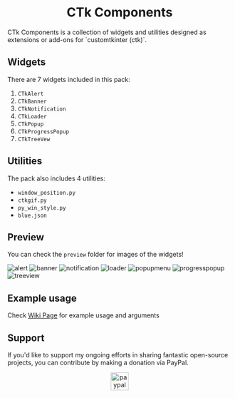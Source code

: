 <h1 align="center">CTk Components</h1>
CTk Components is a collection of widgets and utilities designed as extensions or add-ons for `customtkinter (ctk)`. 


## Widgets

There are 7 widgets included in this pack:

1. `CTkAlert`
2. `CTkBanner`
3. `CTkNotification`
4. `CTkLoader`
5. `CTkPopup`
6. `CTkProgressPopup`
7. `CTkTreeVew`

## Utilities

The pack also includes 4 utilities:

- `window_position.py`
- `ctkgif.py`
- `py_win_style.py`
- `blue.json`

## Preview

You can check the `preview` folder for images of the widgets!

![alert](https://github.com/rudymohammadbali/ctk_widgets/assets/63475761/8f003a83-8200-4852-b3bb-91baaba8b432)
![banner](https://github.com/rudymohammadbali/ctk_widgets/assets/63475761/749eb31c-95dd-4322-a252-a98cf2a28760)
![notification](https://github.com/rudymohammadbali/ctk_widgets/assets/63475761/6c70fc2b-98cf-4ec7-b4b0-2ad0e2fc605b)
![loader](https://github.com/rudymohammadbali/ctk_widgets/assets/63475761/0f956574-8299-46bd-85c1-5bc9596f3f34)
![popupmenu](https://github.com/rudymohammadbali/ctk_widgets/assets/63475761/8dbc2980-af93-4c6e-9708-a1fd7a45d202)
![progresspopup](https://github.com/rudymohammadbali/ctk_widgets/assets/63475761/6ec81b4f-ff2b-43f7-9f44-e92218dc43a6)
![treeview](https://github.com/rudymohammadbali/ctk_widgets/assets/63475761/2c03e258-784d-4b01-b58b-3f53bb50344b)


## Example usage
Check [Wiki Page](https://github.com/rudymohammadbali/ctk_components/wiki) for example usage and arguments

## Support

<p align="left">If you'd like to support my ongoing efforts in sharing fantastic open-source projects, you can contribute by making a donation via PayPal.</p>

<div align="center">
  <a href="https://www.paypal.com/paypalme/iamironman0" target="_blank">
    <img src="https://img.shields.io/static/v1?message=PayPal&logo=paypal&label=&color=00457C&logoColor=white&labelColor=&style=flat" height="40" alt="paypal logo"  />
  </a>
</div>
